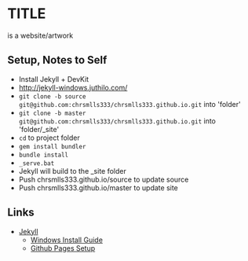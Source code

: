 # TITLE
is a website/artwork


## Setup, Notes to Self
- Install Jekyll + DevKit
 - http://jekyll-windows.juthilo.com/
- `git clone -b source git@github.com:chrsmlls333/chrsmlls333.github.io.git` into 'folder'
- `git clone -b master git@github.com:chrsmlls333/chrsmlls333.github.io.git` into 'folder/\_site'
- `cd` to project folder
- `gem install bundler`
- `bundle install`
- `_serve.bat`
- Jekyll will build to the \_site folder
- Push chrsmlls333.github.io/source to update source
- Push chrsmlls333.github.io/master to update site

## Links
- [Jekyll](http://jekyllrb.com/)
  - [Windows Install Guide](http://jekyll-windows.juthilo.com/)
  - [Github Pages Setup](https://help.github.com/articles/using-jekyll-with-pages/)
